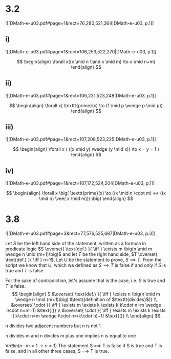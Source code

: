 
# 3.2
![[DMath-e-u03.pdf#page=1&rect=76,280,521,364|DMath-e-u03, p.1]]

## i)
![[DMath-e-u03.pdf#page=1&rect=106,253,522,270|DMath-e-u03, p.1]]

$$
\begin{align}
\forall x((x \mid n \land x \mid m) \to x \mid n+m)
\end{align}
$$
## ii)
![[DMath-e-u03.pdf#page=1&rect=106,231,523,248|DMath-e-u03, p.1]]

$$
\begin{align}
\forall x( \texttt{prime}(x) \to (1 \mid p \wedge p \mid p))
\end{align}
$$
## iii)
![[DMath-e-u03.pdf#page=1&rect=107,208,523,225|DMath-e-u03, p.1]]

$$
\begin{align}
\forall x ( ((x \mid y) \wedge (y \mid x)) \to x = y = 1 )
\end{align}
$$

## iv)
![[DMath-e-u03.pdf#page=1&rect=107,172,524,204|DMath-e-u03, p.1]]

$$
\begin{align}
\forall x \big( \texttt{prime}(x) \to ((x \mid n \cdot m) ↔ ((x \mid n) \vee( x \mid m))) \big)
\end{align}
$$

# 3.8
![[DMath-e-u03.pdf#page=3&rect=77,576,525,687|DMath-e-u03, p.3]]


Let $S$ be the left hand side of the statement, written as a formula in predicate logic $S \overset{ \text{def.} }{ \iff } \exists m \big(n \mid m \wedge n \mid (m+1)\big)$ and let $T$ be the right hand side, $T \overset{ \text{def.} }{ \iff } n=1$. 
Let $U$ be the statement to prove, $S \implies T$. From the script we know that $U$, which we defined as $S \implies T$ is false if and only if $S$ is true and $T$ is false.

For the sake of contradiction, let's assume that is the case, i.e. $S$ is true and $T$ is false.
$$
\begin{align}
S &\overset{ \text{def.} }{ \iff } \exists n \big(n \mid m \wedge n \mid (m+1)\big) &\text{(definition of $\texttt{divides}$)} \\
&\overset{ \cdot }{ \iff } \exists m \exists k \exists l( k\cdot n=m \wedge l\cdot n=m+1) &\text{()} \\
&\overset{ \cdot }{ \iff } \exists m \exists k \exists l( k\cdot n=m \wedge l\cdot n=(k\cdot n)+1) &\text{()} \\
\end{align}
$$


n divides two adjacent numbers but n is not 1

n divides m and n divides m plus one implies n is equal to one


$\forall n \exists m(n\cdot m=1 \to n=1)$
The statement S =⇒ T is false if S is true and T is false, and in all other three cases, S =⇒ T is true.